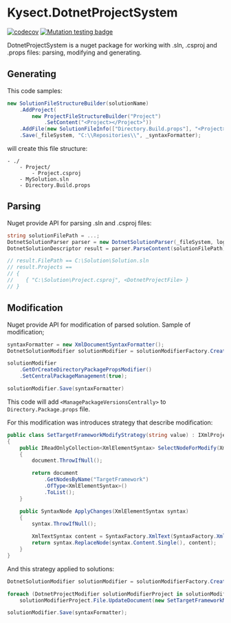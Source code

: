 # Kysect.DotnetProjectSystem

[![codecov](https://codecov.io/gh/kysect/DotnetProjectSystem/graph/badge.svg?token=eRI09WyDsH)](https://codecov.io/gh/kysect/DotnetProjectSystem)
[![Mutation testing badge](https://img.shields.io/endpoint?style=flat&url=https%3A%2F%2Fbadge-api.stryker-mutator.io%2Fgithub.com%2Fkysect%2FDotnetProjectSystem%2Fmaster)](https://dashboard.stryker-mutator.io/reports/github.com/kysect/DotnetProjectSystem/master)

DotnetProjectSystem is a nuget package for working with .sln, .csproj and .props files: parsing, modifying and generating.

## Generating

This code samples:

```csharp
new SolutionFileStructureBuilder(solutionName)
    .AddProject(
        new ProjectFileStructureBuilder("Project")
            .SetContent("<Project></Project>"))
    .AddFile(new SolutionFileInfo(["Directory.Build.props"], "<Project></Project>"))
    .Save(_fileSystem, "C:\\Repositories\\", _syntaxFormatter);
```

will create this file structure:

```
- ./
    - Project/
        - Project.csproj
    - MySolution.sln
    - Directory.Build.props
```

## Parsing

Nuget provide API for parsing .sln and .csproj files:

```csharp
string solutionFilePath = ...;
DotnetSolutionParser parser = new DotnetSolutionParser(_fileSystem, logger);
DotnetSolutionDescriptor result = parser.ParseContent(solutionFilePath);

// result.FilePath == C:\Solution\Solution.sln
// result.Projects ==
// {
//    { "C:\Solution\Project.csproj", <DotnetProjectFile> }
// }
```

## Modification

Nuget provide API for modification of parsed solution. Sample of modification;

```csharp
syntaxFormatter = new XmlDocumentSyntaxFormatter();
DotnetSolutionModifier solutionModifier = solutionModifierFactory.Create("Solution.sln");

solutionModifier
    .GetOrCreateDirectoryPackagePropsModifier()
    .SetCentralPackageManagement(true);

solutionModifier.Save(syntaxFormatter)
```

This code will add `<ManagePackageVersionsCentrally>` to `Directory.Package.props` file.

For this modification was introduces strategy that describe modification:

```csharp
public class SetTargetFrameworkModifyStrategy(string value) : IXmlProjectFileModifyStrategy<XmlElementSyntax>
{
    public IReadOnlyCollection<XmlElementSyntax> SelectNodeForModify(XmlDocumentSyntax document)
    {
        document.ThrowIfNull();

        return document
            .GetNodesByName("TargetFramework")
            .OfType<XmlElementSyntax>()
            .ToList();
    }

    public SyntaxNode ApplyChanges(XmlElementSyntax syntax)
    {
        syntax.ThrowIfNull();

        XmlTextSyntax content = SyntaxFactory.XmlText(SyntaxFactory.XmlTextLiteralToken(value, null, null));
        return syntax.ReplaceNode(syntax.Content.Single(), content);
    }
}
```

And this strategy applied to solutions:

```csharp
DotnetSolutionModifier solutionModifier = solutionModifierFactory.Create("Solution.sln");

foreach (DotnetProjectModifier solutionModifierProject in solutionModifier.Projects)
    solutionModifierProject.File.UpdateDocument(new SetTargetFrameworkModifyStrategy("net9.0"));

solutionModifier.Save(syntaxFormatter);
```
